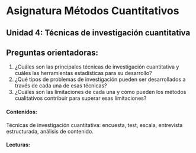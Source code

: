 # Asignatura Métodos Cuantitativos

## Unidad 4: Técnicas de investigación cuantitativa 

## Preguntas orientadoras: 

1. ¿Cuáles son las principales técnicas de investigación cuantitativa y cuáles las herramientas estadísticas para su desarrollo?
2. ¿Qué tipos de problemas de investigación pueden ser desarrollados a través de cada una de esas técnicas?
3. ¿Cuáles son las limitaciones de cada una y cómo pueden los métodos cualitativos contribuir para superar esas limitaciones?

#### Contenidos:

Técnicas de investigación cuantitativa: encuesta, test, escala, entrevista estructurada, análisis de contenido. 

#### Lecturas: 

















